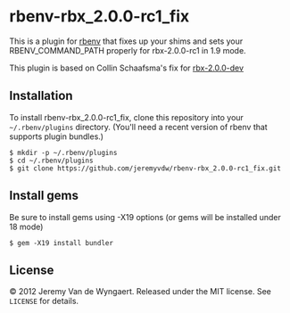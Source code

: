 # rbenv-rbx_2.0.0-rc1_fix

This is a plugin for [rbenv](https://github.com/sstephenson/rbenv)
that fixes up your shims and sets your RBENV_COMMAND_PATH properly for rbx-2.0.0-rc1 in 1.9 mode.

This plugin is based on Collin Schaafsma's fix for [rbx-2.0.0-dev](https://github.com/collinschaafsma/rbenv-rbx_2.0.0-dev_fix)

## Installation

To install rbenv-rbx_2.0.0-rc1_fix, clone this repository into your
`~/.rbenv/plugins` directory. (You'll need a recent version of rbenv
that supports plugin bundles.)

    $ mkdir -p ~/.rbenv/plugins
    $ cd ~/.rbenv/plugins
    $ git clone https://github.com/jeremyvdw/rbenv-rbx_2.0.0-rc1_fix.git


## Install gems

Be sure to install gems using -X19 options (or gems will be installed under 18 mode)

    $ gem -X19 install bundler

## License

&copy; 2012 Jeremy Van de Wyngaert. Released under the MIT license. See
`LICENSE` for details.
